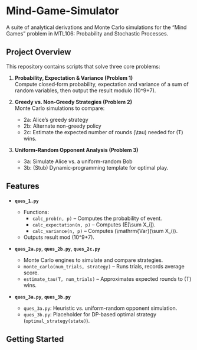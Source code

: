 # Mind-Game-Simulator

A suite of analytical derivations and Monte Carlo simulations for the “Mind Games” problem in MTL106: Probability and Stochastic Processes.

## Project Overview

This repository contains scripts that solve three core problems:

1. **Probability, Expectation & Variance (Problem 1)**  
   Compute closed‐form probability, expectation and variance of a sum of random variables, then output the result modulo \(10^9+7\).

2. **Greedy vs. Non-Greedy Strategies (Problem 2)**  
   Monte Carlo simulations to compare:
   - 2a: Alice’s greedy strategy  
   - 2b: Alternate non-greedy policy  
   - 2c: Estimate the expected number of rounds \(\tau\) needed for \(T\) wins.

3. **Uniform-Random Opponent Analysis (Problem 3)**  
   - 3a: Simulate Alice vs. a uniform-random Bob  
   - 3b: (Stub) Dynamic‐programming template for optimal play.

## Features

- **`ques_1.py`**  
  - Functions:  
    - `calc_prob(n, p)` – Computes the probability of event.  
    - `calc_expectation(n, p)` – Computes \(E[\sum X_i]\).  
    - `calc_variance(n, p)` – Computes \(\mathrm{Var}(\sum X_i)\).  
  - Outputs result mod \(10^9+7\).

- **`ques_2a.py`**, **`ques_2b.py`**, **`ques_2c.py`**  
  - Monte Carlo engines to simulate and compare strategies.  
  - `monte_carlo(num_trials, strategy)` – Runs trials, records average score.  
  - `estimate_tau(T, num_trials)` – Approximates expected rounds to \(T\) wins.

- **`ques_3a.py`**, **`ques_3b.py`**  
  - `ques_3a.py`: Heuristic vs. uniform-random opponent simulation.  
  - `ques_3b.py`: Placeholder for DP‐based optimal strategy (`optimal_strategy(state)`).

## Getting Started


